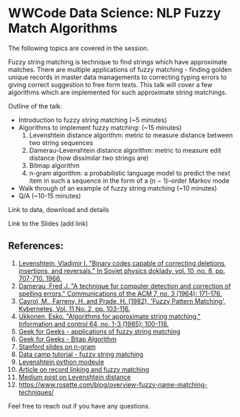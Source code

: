 # WWCode Data Science: NLP Fuzzy Match Algorithms

The following topics are covered in the session. 


Fuzzy string matching is technique to find strings which have approximate matches. 
There are multiple applications of fuzzy matching - finding golden unique records in master
data managements to correcting typing errors to giving correct suggestion to free form texts. 
This talk will cover a few algorithms which are implemented for such approximate string matchings.

Outline of the talk:    
  - Introduction to fuzzy string matching (~5 minutes)    
  - Algorithms to implement fuzzy matching: (~15 minutes)       
    1. Levenshtein distance algorithm: metric to measure distance between two string sequences 
    2. Damerau–Levenshtein distance algorithm: metric to measure edit distance (how dissimilar two strings are) 
    3. Bitmap algorithm
    4. n-gram algorithm: a probabilistic language model to predict the next item in such a sequence in the form of a (n − 1)–order Markov mode
  -  Walk through of an example of fuzzy string matching (~10 minutes)    
  -  Q/A (~10-15 minutes)


Link to data, download and details

Link to the Slides (add link)

## References:
1. [Levenshtein, Vladimir I. "Binary codes capable of correcting deletions, insertions, and reversals." In Soviet physics doklady, vol. 10, no. 8, pp. 707-710. 1966.](https://nymity.ch/sybilhunting/pdf/Levenshtein1966a.pdf)
2. [Damerau, Fred J. "A technique for computer detection and correction of spelling errors." Communications of the ACM 7, no. 3 (1964): 171-176.](https://dl.acm.org/doi/abs/10.1145/363958.363994)
3. [Cayrol, M., Farreny, H. and Prade, H. (1982), 'Fuzzy Pattern Matching', Kybernetes, Vol. 11 No. 2, pp. 103-116.](https://doi.org/10.1108/eb005612)
4. [Ukkonen, Esko. "Algorithms for approximate string matching." Information and control 64, no. 1-3 (1985): 100-118.](https://reader.elsevier.com/reader/sd/pii/S0019995885800462?token=6B1FB04FFCA70F0F9A2AAB96C6311FAA5E93FFB7F1C1B4A75A61D72728A2B6A655B4944421AD983395F0B11AAB73F520&originRegion=us-east-1&originCreation=20210331153641)
5. [Geek for Geeks - applications of fuzzy string matching](https://www.geeksforgeeks.org/applications-of-string-matching-algorithms/)
6. [Geek for Geeks - Bitap Algorithm](https://www.geeksforgeeks.org/java-program-to-implement-bitap-algorithm-for-string-matching/)
7. [Stanford slides on n-gram](https://web.stanford.edu/~jurafsky/slp3/slides/LM_4.pdf)
8. [Data camp tutorial - fuzzy string matching](https://www.datacamp.com/community/tutorials/fuzzy-string-python)
9. [Levenshtein python modeule](https://pypi.org/project/python-Levenshtein/)
10. [Article on record linking and fuzzy matching](https://pbpython.com/record-linking.html)
11. [Medium post on Levenshtein distance](https://blog.paperspace.com/measuring-text-similarity-using-levenshtein-distance/)
12. https://www.rosette.com/blog/overview-fuzzy-name-matching-techniques/

Feel free to reach out if you have any questions.
